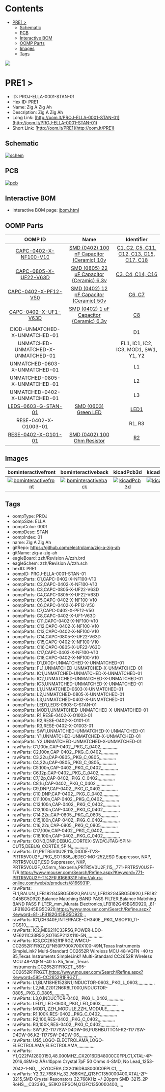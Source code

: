 



Contents
========

* [PRE1 > ](#pre1--)
	* [Schematic](#schematic)
	* [PCB](#pcb)
	* [Interactive BOM](#interactive-bom)
	* [OOMP Parts](#oomp-parts)
	* [Images](#images)
	* [Tags](#tags)
  
![][im]
# PRE1 > 

- ID: PROJ-ELLA-0001-STAN-01
- Hex ID: PRE1
- Name: Zig A Zig Ah
- Description: Zig A Zig Ah
- Long Link: [http://oom.lt/PROJ-ELLA-0001-STAN-01](http://oom.lt/PROJ-ELLA-0001-STAN-01)
- Short Link: [http://oom.lt/PRE1](http://oom.lt/PRE1)

## Schematic
  
[![schem](eagleSchemImage.png)](eagleSchemImage.png)
## PCB
  
[![pcb](eagleImage.png)](eagleImage.png)
## Interactive BOM

- Interactive BOM page: [ibom.html](https://htmlpreview.github.io/?https://github.com/oomlout/oomlout_OOMP_projects/blob/main/PROJ-ELLA-0001-STAN-01/kicad/bom/ibom.html)

## OOMP Parts
  

|OOMP ID|Name|Identifier|
| :---: | :---: | :---: |
|[CAPC-0402-X-NF100-V10](https://github.com/oomlout/oomlout_OOMP_parts/tree/main/CAPC-0402-X-NF100-V10/)|[SMD (0402) 100 nF Capacitor (Ceramic) 10v](https://github.com/oomlout/oomlout_OOMP_parts/tree/main/CAPC-0402-X-NF100-V10/)|[C1, C2, C5, C11, C12, C13, C15, C17, C18](https://github.com/oomlout/oomlout_OOMP_parts/tree/main/CAPC-0402-X-NF100-V10/)|
|[CAPC-0805-X-UF22-V63D](https://github.com/oomlout/oomlout_OOMP_parts/tree/main/CAPC-0805-X-UF22-V63D/)|[SMD (0805) 22 uF Capacitor (Ceramic) 6.3v](https://github.com/oomlout/oomlout_OOMP_parts/tree/main/CAPC-0805-X-UF22-V63D/)|[C3, C4, C14, C16](https://github.com/oomlout/oomlout_OOMP_parts/tree/main/CAPC-0805-X-UF22-V63D/)|
|[CAPC-0402-X-PF12-V50](https://github.com/oomlout/oomlout_OOMP_parts/tree/main/CAPC-0402-X-PF12-V50/)|[SMD (0402) 12 pF Capacitor (Ceramic) 50v](https://github.com/oomlout/oomlout_OOMP_parts/tree/main/CAPC-0402-X-PF12-V50/)|[C6, C7](https://github.com/oomlout/oomlout_OOMP_parts/tree/main/CAPC-0402-X-PF12-V50/)|
|[CAPC-0402-X-UF1-V63D](https://github.com/oomlout/oomlout_OOMP_parts/tree/main/CAPC-0402-X-UF1-V63D/)|[SMD (0402) 1 uF Capacitor (Ceramic) 6.3v](https://github.com/oomlout/oomlout_OOMP_parts/tree/main/CAPC-0402-X-UF1-V63D/)|[C8](https://github.com/oomlout/oomlout_OOMP_parts/tree/main/CAPC-0402-X-UF1-V63D/)|
|DIOD-UNMATCHED-X-UNMATCHED-01||D1|
|UNMATCHED-UNMATCHED-X-UNMATCHED-01||FL1, IC1, IC2, IC3, MOD1, SW1, Y1, Y2|
|UNMATCHED-0603-X-UNMATCHED-01||L1|
|UNMATCHED-0805-X-UNMATCHED-01||L2|
|UNMATCHED-0402-X-UNMATCHED-01||L3|
|[LEDS-0603-G-STAN-01](https://github.com/oomlout/oomlout_OOMP_parts/tree/main/LEDS-0603-G-STAN-01/)|[SMD (0603) Green LED](https://github.com/oomlout/oomlout_OOMP_parts/tree/main/LEDS-0603-G-STAN-01/)|[LED1](https://github.com/oomlout/oomlout_OOMP_parts/tree/main/LEDS-0603-G-STAN-01/)|
|RESE-0402-X-O1003-01||R1, R3|
|[RESE-0402-X-O101-01](https://github.com/oomlout/oomlout_OOMP_parts/tree/main/RESE-0402-X-O101-01/)|[SMD (0402) 100 Ohm Resistor](https://github.com/oomlout/oomlout_OOMP_parts/tree/main/RESE-0402-X-O101-01/)|[R2](https://github.com/oomlout/oomlout_OOMP_parts/tree/main/RESE-0402-X-O101-01/)|

## Images
  
  

|bominteractivefront|bominteractiveback|kicadPcb3d|kicadPcb3dFront|kicadPcb3dBack|kicadschem|eagleImage|eagleSchemImage|pcbdraw|pcbdrawback|
| :---: | :---: | :---: | :---: | :---: | :---: | :---: | :---: | :---: | :---: |
|[![bominteractivefront](bomFront_140.png)](bomFront.png)|[![bominteractiveback](bomBack_140.png)](bomBack.png)|[![kicadPcb3d](kicadPcb3d_140.png)](kicadPcb3d.png)|[![kicadPcb3dFront](kicadPcb3dFront_140.png)](kicadPcb3dFront.png)|[![kicadPcb3dBack](kicadPcb3dBack_140.png)](kicadPcb3dBack.png)|[![kicadschem](kicadschem_140.png)](kicadschem.png)|[![eagleImage](eagleImage_140.png)](eagleImage.png)|[![eagleSchemImage](eagleSchemImage_140.png)](eagleSchemImage.png)|[![pcbdraw](pcbdraw_140.png)](pcbdraw.png)|[![pcbdrawback](pcbdrawBack_140.png)](pcbdrawBack.png)|

## Tags

- oompType: PROJ
- oompSize: ELLA
- oompColor: 0001
- oompDesc: STAN
- oompIndex: 01
- name: Zig A Zig Ah
- gitRepo: https://github.com/electrolama/zig-a-zig-ah
- gitName: zig-a-zig-ah
- eagleBoard: zzh/Revision A/zzh.brd
- eagleSchem: zzh/Revision A/zzh.sch
- hexID: PRE1
- oompID: PROJ-ELLA-0001-STAN-01
- oompParts: C1,CAPC-0402-X-NF100-V10
- oompParts: C2,CAPC-0402-X-NF100-V10
- oompParts: C3,CAPC-0805-X-UF22-V63D
- oompParts: C4,CAPC-0805-X-UF22-V63D
- oompParts: C5,CAPC-0402-X-NF100-V10
- oompParts: C6,CAPC-0402-X-PF12-V50
- oompParts: C7,CAPC-0402-X-PF12-V50
- oompParts: C8,CAPC-0402-X-UF1-V63D
- oompParts: C11,CAPC-0402-X-NF100-V10
- oompParts: C12,CAPC-0402-X-NF100-V10
- oompParts: C13,CAPC-0402-X-NF100-V10
- oompParts: C14,CAPC-0805-X-UF22-V63D
- oompParts: C15,CAPC-0402-X-NF100-V10
- oompParts: C16,CAPC-0805-X-UF22-V63D
- oompParts: C17,CAPC-0402-X-NF100-V10
- oompParts: C18,CAPC-0402-X-NF100-V10
- oompParts: D1,DIOD-UNMATCHED-X-UNMATCHED-01
- oompParts: FL1,UNMATCHED-UNMATCHED-X-UNMATCHED-01
- oompParts: IC1,UNMATCHED-UNMATCHED-X-UNMATCHED-01
- oompParts: IC2,UNMATCHED-UNMATCHED-X-UNMATCHED-01
- oompParts: IC3,UNMATCHED-UNMATCHED-X-UNMATCHED-01
- oompParts: L1,UNMATCHED-0603-X-UNMATCHED-01
- oompParts: L2,UNMATCHED-0805-X-UNMATCHED-01
- oompParts: L3,UNMATCHED-0402-X-UNMATCHED-01
- oompParts: LED1,LEDS-0603-G-STAN-01
- oompParts: MOD1,UNMATCHED-UNMATCHED-X-UNMATCHED-01
- oompParts: R1,RESE-0402-X-O1003-01
- oompParts: R2,RESE-0402-X-O101-01
- oompParts: R3,RESE-0402-X-O1003-01
- oompParts: SW1,UNMATCHED-UNMATCHED-X-UNMATCHED-01
- oompParts: Y1,UNMATCHED-UNMATCHED-X-UNMATCHED-01
- oompParts: Y2,UNMATCHED-UNMATCHED-X-UNMATCHED-01
- rawParts: C1,100n,CAP-0402,_PKG_C_0402,,,,,,,,,,,,,,
- rawParts: C2,100n,CAP-0402,_PKG_C_0402,,,,,,,,,,,,,,
- rawParts: C3,22u,CAP-0805,_PKG_C_0805,,,,,,,,,,,,,,
- rawParts: C4,22u,CAP-0805,_PKG_C_0805,,,,,,,,,,,,,,
- rawParts: C5,100n,CAP-0402,_PKG_C_0402,,,,,,,,,,,,,,
- rawParts: C6,12p,CAP-0402,_PKG_C_0402,,,,,,,,,,,,,,
- rawParts: C7,12p,CAP-0402,_PKG_C_0402,,,,,,,,,,,,,,
- rawParts: C8,1u,CAP-0402,_PKG_C_0402,,,,,,,,,,,,,,
- rawParts: C9,DNP,CAP-0402,_PKG_C_0402,,,,,,,,,,,,,,
- rawParts: C10,DNP,CAP-0402,_PKG_C_0402,,,,,,,,,,,,,,
- rawParts: C11,100n,CAP-0402,_PKG_C_0402,,,,,,,,,,,,,,
- rawParts: C12,100n,CAP-0402,_PKG_C_0402,,,,,,,,,,,,,,
- rawParts: C13,100n,CAP-0402,_PKG_C_0402,,,,,,,,,,,,,,
- rawParts: C14,22u,CAP-0805,_PKG_C_0805,,,,,,,,,,,,,,
- rawParts: C15,100n,CAP-0402,_PKG_C_0402,,,,,,,,,,,,,,
- rawParts: C16,22u,CAP-0805,_PKG_C_0805,,,,,,,,,,,,,,
- rawParts: C17,100n,CAP-0402,_PKG_C_0402,,,,,,,,,,,,,,
- rawParts: C18,100n,CAP-0402,_PKG_C_0402,,,,,,,,,,,,,,
- rawParts: CON3,DNP,DEBUG_CORTEX-SWD/CJTAG-5PIN-CUT5,DEBUG_CORTEX_5PIN,,,,,,,,,,,,,,
- rawParts: D1,PRTR5V0U2F,115,DIODE-TVS-PRTR5V0U2F,_PKG_SOT886_JEDEC-MO-252,ESD Suppressor, NXP, PRTR5V0U2F,ESD Suppressor, NXP, PRTR5V0U2F,,0.5mm,,Nexperia,PRTR5V0U2F,115,,,771-PRTR5V0U2F-T/R,https://www.mouser.com/Search/Refine.aspx?Keyword=771-PRTR5V0U2F-T%2FR,8166931P,http://uk.rs-online.com/web/p/products/8166931P,
- rawParts: FL1,BALUN_LFB182G45BG5D920,BALUN_LFB182G45BG5D920,LFB182G45BG5D920,Balance Matching BAND PASS FILTER,Balance Matching BAND PASS FILTER,,mm,,Murata Electronics,LFB182G45BG5D920,,,81-LFB182G45BG5D920,https://www.mouser.com/Search/Refine.aspx?Keyword=81-LFB182G45BG5D920,,,
- rawParts: IC1,CH340E,INTERFACE-CH340E,_PKG_MSOP10_TI-DGS10,,,,,,,,,,,,,,
- rawParts: IC2,ME6211C33R5G,POWER-LDO-ME6211C33R5G,SOT65P212X110-5N,,,,,,,,,,,,,,
- rawParts: IC3,CC2652R1FRGZ,WMCU-CC2652R1FRGZ,QFN50P700X700X100-49N,Texas Instruments SimpleLink? Multi-Standard CC2652R Wireless MCU 48-VQFN -40 to 85,Texas Instruments SimpleLink? Multi-Standard CC2652R Wireless MCU 48-VQFN -40 to 85,,1mm,,Texas Instruments,CC2652R1FRGZT,,,595-CC2652R1FRGZT,https://www.mouser.com/Search/Refine.aspx?Keyword=595-CC2652R1FRGZT,,,
- rawParts: L1,BLM18HE152SN1,INDUCTOR-0603,_PKG_L_0603,,,,,,,,,,,,,,
- rawParts: L2,MLZ2012N6R8LT000,INDUCTOR-0805,_PKG_C_0805,,,,,,,,,,,,,,
- rawParts: L3,0,INDUCTOR-0402,_PKG_L_0402,,,,,,,,,,,,,,
- rawParts: LED1,,LED-0603,_PKG_LED_0603,,,,,,,,,,,,,,
- rawParts: MOD1,,ZZH_MODULE,ZZH_MODULE,,,,,,,,,,,,,,
- rawParts: R1,100K,RES-0402,_PKG_C_0402,,,,,,,,,,,,,,
- rawParts: R2,100,RES-0402,_PKG_C_0402,,,,,,,,,,,,,,
- rawParts: R3,100K,RES-0402,_PKG_C_0402,,,,,,,,,,,,,,
- rawParts: SW1,K2-1177SW-D4DW-06,PUSHBUTTON-K2-1177SW-D4DW-06,K2-1177SW-D4DW-06,,,,,,,,,,,,,,
- rawParts: U$5,LOGO-ELECTROLAMA,LOGO-ELECTROLAMA,ELECTROLAMA,,,,,,,,,,,,,,
- rawParts: Y1,Q22FA12800150,48.000MHZ_CX2016DB48000C0FPLC1,XTAL-4P-2016,48MHz ÃÂ±10ppm Crystal 7pF 50 Ohms 4-SMD, No Lead,,1253-2042-1-ND,,,,,KYOCERA,CX2016DB48000C0FPLC1,,,,,
- rawParts: Y2,32.768KHz,32.768KHZ_Q13FC1350000400,XTAL-2P-3215,SMD Crystal Resonators 32.768KHz +/-20ppm SMD-3215_2P RoHS,,,,C32346,,,SEIKO EPSON,Q13FC1350000400,,,,,



[im]: kicadPcb3d_450.png
